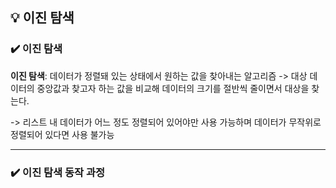 ## 💡 이진 탐색

### ✔️ 이진 탐색
**이진 탐색**: 데이터가 정렬돼 있는 상태에서 원하는 값을 찾아내는 알고리즘 -> 대상 데이터의 중앙값과 찾고자 하는 값을 비교해 데이터의 크기를 절반씩 줄이면서 대상을 찾는다.

-> 리스트 내 데이터가 어느 정도 정렬되어 있어야만 사용 가능하며 데이터가 무작위로 정렬되어 있다면 사용 불가능

***

### ✔️ 이진 탐색 동작 과정
